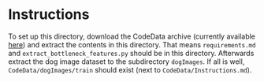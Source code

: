 # Instructions

To set up this directory, download the CodeData archive (currently available [here](https://cloud.fhws.de/index.php/s/tJUiZabbY9cMexh)) and extract the contents in this directory. That means `requirements.md` and `extract_bottleneck_features.py` should be in this directory. Afterwards extract the dog image dataset to the subdirectory `dogImages`. If all is well, `CodeData/dogImages/train` should exist (next to `CodeData/Instructions.md`).

